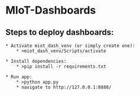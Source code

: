 # MIoT-Dashboards


## Steps to deploy dashboards:
    * Activate miot_dash_venv (or simply create one):
        * >miot_dash_venv/Scripts/activate
    
    * Install dependencies:
        * >pip install -r requirements.txt
    
    * Run app:
        * >python app.py
        * navigate to http://127.0.0.1:8888/